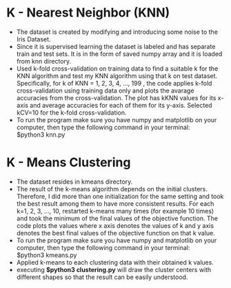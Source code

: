 # K - Nearest Neighbor (KNN)
- The dataset is created by modifying and introducing some noise to the Iris Dataset.
- Since it is supervised learning the dataset is labeled and has separate train and test sets. It is in the form of saved numpy array and it is loaded from knn directory.
- Used k-fold cross-validation on training data to find a suitable k for the KNN algorithm and test my KNN algorithm using that k on test dataset. Specifically, for k of KNN = 1, 2, 3, 4, ..., 199 , the code applies k-fold cross-validation using training data only and plots the avarage accuracies from the cross-validation. The plot has kKNN values for its x-axis and average accuracies for each of them for its y-axis. Selected kCV=10 for the k-fold cross-validation.  
- To run the program make sure you have numpy and matplotlib on your computer, then type the following command in your terminal:  
$python3 knn.py
# K - Means Clustering
- The dataset resides in kmeans directory.
- The result of the k-means algorithm depends on the initial clusters. Therefore, I did more than one initialization for the same setting and took the best result among them to have more consistent results. For each k=1, 2, 3, ..., 10, restarted k-means many times (for example 10 times) and took the minimum of the final values of the objective function. The code plots the values where x axis denotes the values of k and y axis denotes the best final values of the objective function on that k value.
- To run the program make sure you have numpy and matplotlib on your computer, then type the following command in your terminal:  
$python3 kmeans.py  
- Applied k-means to each clustering data with their obtained k values.
- executing **$python3 clustering.py** will draw the cluster centers with different shapes so that the result can be easily understood.
